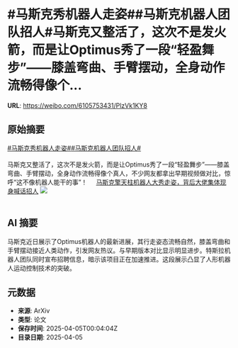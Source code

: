 # #马斯克秀机器人走姿##马斯克机器人团队招人#马斯克又整活了，这次不是发火箭，而是让Optimus秀了一段“轻盈舞步”——膝盖弯曲、手臂摆动，全身动作流畅得像个...

**URL**: https://weibo.com/6105753431/PlzVk1KY8

## 原始摘要

<a href="https://m.weibo.cn/search?containerid=231522type%3D1%26t%3D10%26q%3D%23%E9%A9%AC%E6%96%AF%E5%85%8B%E7%A7%80%E6%9C%BA%E5%99%A8%E4%BA%BA%E8%B5%B0%E5%A7%BF%23&amp;extparam=%23%E9%A9%AC%E6%96%AF%E5%85%8B%E7%A7%80%E6%9C%BA%E5%99%A8%E4%BA%BA%E8%B5%B0%E5%A7%BF%23" data-hide=""><span class="surl-text">#马斯克秀机器人走姿#</span></a><a href="https://m.weibo.cn/search?containerid=231522type%3D1%26t%3D10%26q%3D%23%E9%A9%AC%E6%96%AF%E5%85%8B%E6%9C%BA%E5%99%A8%E4%BA%BA%E5%9B%A2%E9%98%9F%E6%8B%9B%E4%BA%BA%23&amp;extparam=%23%E9%A9%AC%E6%96%AF%E5%85%8B%E6%9C%BA%E5%99%A8%E4%BA%BA%E5%9B%A2%E9%98%9F%E6%8B%9B%E4%BA%BA%23" data-hide=""><span class="surl-text">#马斯克机器人团队招人#</span></a><br><br>马斯克又整活了，这次不是发火箭，而是让Optimus秀了一段“轻盈舞步”——膝盖弯曲、手臂摆动，全身动作流畅得像个真人，不少网友都拿出早期视频做对比，惊呼“这不像机器人能干的事”！ <a href="https://weibo.com/ttarticle/p/show?id=2309405151429823430732" data-hide=""><span class="url-icon"><img style="width: 1rem;height: 1rem" src="https://h5.sinaimg.cn/upload/2015/09/25/3/timeline_card_small_article_default.png" referrerpolicy="no-referrer"></span><span class="surl-text">马斯克擎天柱机器人大秀走姿，背后大佬集体现身喊话招人</span></a> <img style="" src="https://tvax4.sinaimg.cn/large/006Fd7o3gy1i03und84qlj30f708kmy7.jpg" referrerpolicy="no-referrer"><br><br>

## AI 摘要

马斯克近日展示了Optimus机器人的最新进展，其行走姿态流畅自然，膝盖弯曲和手臂摆动接近人类动作，引发网友热议。与早期版本对比显示明显进步。特斯拉机器人团队同时宣布招聘信息，暗示该项目正在加速推进。这段展示凸显了人形机器人运动控制技术的突破。

## 元数据

- **来源**: ArXiv
- **类型**: 论文
- **保存时间**: 2025-04-05T00:04:04Z
- **目录日期**: 2025-04-05
